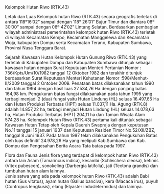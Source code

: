 Kelompok Hutan Riwo (RTK.43)

Letak dan Luas
Kelompok hutan Riwo (RTK.43) secara geografis terletak di antara 118°16’02” sampai dengan 118° 26’01” Bujur Timur dan diantara 08º 30’00” sampai dengan 08º 42’02” Lintang Selatan.
Berdasarkan pembagian wilayah administrasi pemerintahan kelompok hutan Riwo (RTK.43) terletak di wilayah Kecamatan Kempo, Kecamatan Manggelewa dan Kecamatan Woja, kabupaten Dompu serta Kecamatan Terano, Kabupaten Sumbawa, Provinsi Nusa Tenggara Barat. 

Sejarah Kawasan Hutan
Kelompok Hutan Gunung Riwo (RTK.43) yang terletak di Kabupaten Dompu dan Kabupaten Sumbawa ditunjuk sebagai kawasan hutan dengan Surat Keputusan Menteri Pertanian Nomor : 756/Kpts/Um/10/1982 tanggal 12 Oktober 1982 dan terakhir ditunjuk berdasarkan Surat Keputusan Menteri Kehutanan Nomor :598/Menhut-II/2009 tanggal 2 Ontober 2009. Penataan batas dilaksanakan tahun 1990 dan tahun 1994 dengan hasil luas 27.534,76 Ha dengan panjang batas 164,98 km. Pengukuran batas fungsi dilaksanakan pada tahun 1995  yang terbagi menjadi 2 (dua) fungsi yaitu Hutan Lindung (HL) seluas 16.497,65 Ha dan Hutan Produksi Terbatas (HPT) seluas 11.037,11 Ha. Agung (RTK.8) adalah 14.857,22 ha, terbagi menjadi Hutan Lindung (HL) seluas 14.078,63 ha, Hutan Produksi Terbatas (HPT) 204,11 ha dan Taman Wisata Alam 574,28 ha.
Kelompok Hutan Riwo (RTK.43) pertama kali  ditunjuk sebagai Kawasan Hutan Tetap oleh Kepala Daerah Swapraja dengan keputusan No.11 tanggal 15 januari 1937 dan Keputusan Residen Timor No.52/XII/ZBZ, tanggal 8 Juni 1937. Pada tahun 1987 telah dilaksanakan Pengukuhan Batas oleh  luas definitif  24.978,26 Ha yang meliputi Kab.Sumbawa dan Kab. Dompu dan Pengesahan Berita Acara Tata batas pada 1997.

Flora dan Fauna
Jenis flora yang terdapat di kelompok hutan Riwo (RTK.43) antara lain Asam (Tamarincus indica), kesambi (Schleichera oleosa), ketimis (Vitex pubescen), sonokeling (Darbergia latifolia), jati (Tectona grandis) dan tumbuhan hutan alam lainnya.  
Jenis satwa yang ada pada kelompok hutan Riwo (RTK.43) adalah Babi hutan (Sus vitatus), ayam hutan (Gallus banciva), kera (Macaca irus),  puyuh (Contropus lengkusis), elang (Elyaster indusletermidus) dan lainnya.